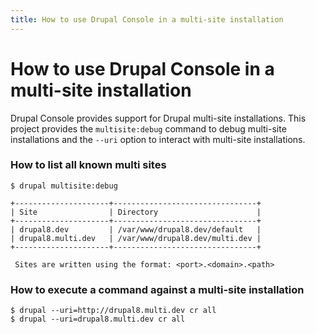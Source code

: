 ```yaml
---
title: How to use Drupal Console in a multi-site installation
---
```

# How to use Drupal Console in a multi-site installation

Drupal Console provides support for Drupal multi-site installations. This project provides the `multisite:debug` command to debug multi-site installations and the `--uri` option to interact with multi-site installations.

### How to list all known multi sites
```
$ drupal multisite:debug

+---------------------+--------------------------------+
| Site                | Directory                      |
+---------------------+--------------------------------+
| drupal8.dev         | /var/www/drupal8.dev/default   |
| drupal8.multi.dev   | /var/www/drupal8.dev/multi.dev |
+---------------------+--------------------------------+

 Sites are written using the format: <port>.<domain>.<path>
```

### How to execute a command against a multi-site installation
```
$ drupal --uri=http://drupal8.multi.dev cr all
$ drupal --uri=drupal8.multi.dev cr all
```
